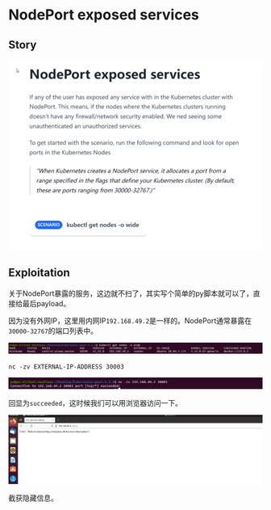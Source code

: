 # NodePort exposed services

## Story

![msedge_g2EgnkzGSC](../images/2023-05/msedge_g2EgnkzGSC.png)

## Exploitation

关于NodePort暴露的服务，这边就不扫了，其实写个简单的py脚本就可以了，直接给最后payload。

因为没有外网IP，这里用内网IP`192.168.49.2`是一样的。NodePort通常暴露在`30000-32767`的端口列表中。

![vmware_X79iKPfgFh](../images/2023-05/vmware_X79iKPfgFh.png)

```
nc -zv EXTERNAL-IP-ADDRESS 30003
```

![vmware_aL0znz22P0](../images/2023-05/vmware_aL0znz22P0.png)

回显为`succeeded`，这时候我们可以用浏览器访问一下。

![vmware_k9VriVflXv](../images/2023-05/vmware_k9VriVflXv.png)

截获隐藏信息。
